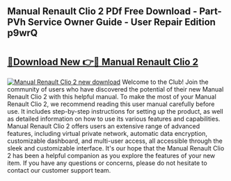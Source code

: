 ## Manual Renault Clio 2 PDf Free Download - Part-PVh Service Owner Guide - User Repair Edition p9wrQ

# <h2><a href="http://cf16447.oget.top/?id=Manual+Renault+Clio+2">🔗Download New 👉🔴 Manual Renault Clio 2</a></h2>

[![Manual Renault Clio 2 new download](https://i.imgur.com/5g1atiW.png)](http://cf16447.oget.top/?id=Manual+Renault+Clio+2)
Welcome to the Club! Join the community of users who have discovered the potential of their new Manual Renault Clio 2 with this helpful manual. To make the most of your Manual Renault Clio 2, we recommend reading this user manual carefully before use. It includes step-by-step instructions for setting up the product, as well as detailed information on how to use its various features and capabilities. Manual Renault Clio 2 offers users an extensive range of advanced features, including virtual private network, automatic data encryption, customizable dashboard, and multi-user access, all accessible through the sleek and customizable interface. It's our hope that the Manual Renault Clio 2 has been a helpful companion as you explore the features of your new item. If you have any questions or concerns, please do not hesitate to contact our customer support team.
